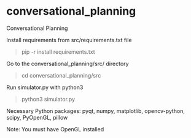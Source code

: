 # conversational_planning
Conversational Planning

Install requirements from src/requirements.txt file
> pip -r install requirements.txt

Go to the conversational_planning/src/ directory
> cd conversational_planning/src

Run simulator.py with python3
> python3 simulator.py

Necessary Python packages:
pyqt, numpy, matplotlib, opencv-python, scipy, PyOpenGL, pillow

Note: You must have OpenGL installed
